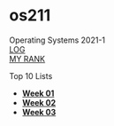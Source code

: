 # os211
Operating Systems 2021-1 <br>
[LOG](https://nadhirarafik.github.io/os211/TXT/mylog.txt)<br>
[MY RANK](https://nadhirarafik.github.io/os211/TXT/myrank.txt)

Top 10 Lists <br>
* <b>[Week 01](https://nadhirarafik.github.io/os211/W01/)</b>
* <b>[Week 02](https://nadhirarafik.github.io/os211/W02/)</b>
* <b>[Week 03](https://nadhirarafik.github.io/os211/W03/)</b>

